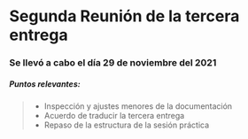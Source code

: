 # Segunda Reunión de la tercera entrega 
### Se llevó a cabo el día 29 de noviembre del 2021

##### Puntos relevantes:
>- Inspección y ajustes menores de la documentación
>- Acuerdo de traducir la tercera entrega
>- Repaso de la estructura de la sesión práctica
